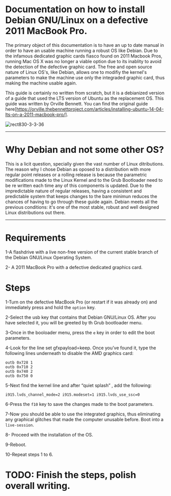 # Documentation on how to install Debian GNU/Linux on a defective 2011 MacBook Pro.

The primary object of this documentation is to have an up to date manual in order to have an usable machine running a robust OS like Debian. Due to the infamous dedicated graphic cards fiasco found on 2011 Macbook Pros, running Mac OS X was no longer a viable option due to its inablity to avoid the detection of the defective graphic card. The free and open source nature of Linux OS's, like Debian, allows one to modifiy the kernel's parameters to make the machine use only the integraded graphic card, thus making the machine usable again.

This guide is certainly no written from scratch, but it is a debianized version of a guide that used the LTS version of Ubuntu as the replacement OS. This guide was written by Orville Bennett. You can find the original guide here[https://orville.thebennettproject.com/articles/installing-ubuntu-14-04-lts-on-a-2011-macbook-pro/].

![rect830-3-3-36](https://user-images.githubusercontent.com/64110504/94893124-a73c5100-0443-11eb-9bd2-039d037423e5.png)

---

# Why Debian and not some other OS?

This is a licit question, specially given the vast number of Linux ditributions. The reason why I chose Debian as oposed to a distribution with more regular point releases or a rolling release is because the parametric modifications made to the Linux Kernel and to the Grub Bootloader need to be re written each time any of this components is updated. Due to the impredictable nature of regular releases, having a consistent and predictable system that keeps changes to the bare minimun reduces the chances of having to go through these guide again. Debian meets all the previous conditions: it's one of the most stable, robust and well designed Linux distributions out there. 

---

# Requirements

1-A flashdrive with a live non-free version of the current stable branch of the Debian GNU/Linux Operating System.

2- A 2011 MacBook Pro with a defective dedicated graphics card.

# Steps
1-Turn on the defective MacBook Pro (or restart if it was already on) and immediately press and hold the `option` key. 

2-Select the usb key that contains that Debian GNU/Linux OS. After you have selected it, you will be greeted by th Grub bootloader menu.

3-Once in the booloader menu, press the `e` key in order to edit the boot parameters.

4-Look for the line set gfxpayload=keep. Once you’ve found it, type the following lines underneath to disable the AMD graphics card:
    
    outb 0x728 1
    outb 0x710 2
    outb 0x740 2
    outb 0x750 0
    
5-Next find the kernel line and after “quiet splash” , add the following:
    
    i915.lvds_channel_mode=2 i915.modeset=1 i915.lvds_use_ssc=0

6-Press the `f10` key to save the changes made to the boot parameters.

7-Now you should be able to use the integrated graphics, thus eliminating any graphical glitches that made the computer unusable before. Boot into a `live-session`.

8- Proceed with the installation of the OS.

9-Reboot.

10-Repeat steps 1 to 6.

# TODO: Finish the steps, polish overall writing.
